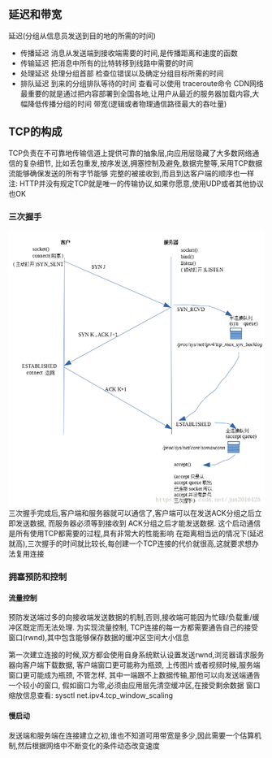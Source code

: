 
## 延迟和带宽
延迟(分组从信息员发送到目的地的所需的时间)
- 传播延迟 消息从发送端到接收端需要的时间,是传播距离和速度的函数
- 传输延迟 把消息中所有的比特转移到线路中需要的时间
- 处理延迟 处理分组首部 检查位错误以及确定分组目标所需的时间
- 排队延迟 到来的分组排队等待的时间
查看可以使用 traceroute命令
CDN网络最重要的就是通过把内容部署到全国各地,让用户从最近的服务器加载内容,大幅降低传播分组的时间
带宽(逻辑或者物理通信路径最大的吞吐量)

## TCP的构成
TCP负责在不可靠地传输信道上提供可靠的抽象层,向应用层隐藏了大多数网络通信的复杂细节,
比如丢包重发,按序发送,拥塞控制及避免,数据完整等,采用TCP数据流能够确保发送的所有字节能够
完整的被接收到,而且到达客户端的顺序也一样
注: HTTP并没有规定TCP就是唯一的传输协议,如果你愿意,使用UDP或者其他协议也OK

### 三次握手
<img src="./03js/img/TCP三次握手.png" />
三次握手完成后,客户端和服务器就可以通信了,客户端可以在发送ACK分组之后立即发送数据, 而服务器必须等到接收到
ACK分组之后才能发送数据. 这个启动通信是所有使用TCP都需要的过程,具有非常大的性能影响
在距离相当远的情况下(延迟就高),三次握手的时间就比较长,每创建一个TCP连接的代价就很高,这就要求想办法复用连接

### 拥塞预防和控制
#### 流量控制
预防发送端过多的向接收端发送数据的机制,否则,接收端可能因为忙碌/负载重/缓冲区既定而无法处理. 为实现流量控制,
TCP连接的每一方都需要通告自己的接受窗口(rwnd),其中包含能够保存数据的缓冲区空间大小信息

第一次建立连接的时候,双方都会使用自身系统默认设置发送rwnd,浏览器请求服务器向客户端下载数据, 客户端窗口更可能称为瓶颈,
上传图片或者视频时候,服务端窗口更可能成为瓶颈, 不管怎样, 其中一端跟不上数据传输,那他可以向发送端通告一个较小的窗口,
假如窗口为零,必须由应用层先清空缓冲区,在接受剩余数据
窗口缩放信息查看: sysctl net.ipv4.tcp_window_scaling

#### 慢启动
发送端和服务端在连接建立之初,谁也不知道可用带宽是多少,因此需要一个估算机制,然后根据网络中不断变化的条件动态改变速度

